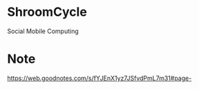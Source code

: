 # ShroomCycle
 Social Mobile Computing
# Note
https://web.goodnotes.com/s/fYJEnX1yz7JSfvdPmL7m31#page-
